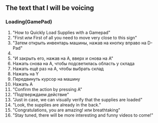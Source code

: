 ## The text that I will be voicing

### Loading(GamePad)
1. "How to Quickly Load Supplies with a Gamepad"
2. "First или First of all you need to move very close to this sign"
4. "Затем открыть инвентарь машины, нажав на кнопку вправо на D-Pad"
5. 
6. "И закрыть его, нажав на A, вверх и снова на А"
7. Нажать снова на А, чтобы подсветилась область у склада
8. Нажать ещё раз на А, чтобы выбрать склад
9. Нажать на Y
10. Передвинуть курсор на машину
11. Нажать А
12. "Confirm the action by pressing A"
14. "Подтверждаем действие"
15. "Just in case, we can visually verify that the supplies are loaded"
17. "Look, the supplies are already in the back."
8. "Congratulations, you are amazing! или breathtaking"
12. "Stay tuned, there will be more interesting and funny videos to come!"
